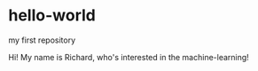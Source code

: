 # hello-world
my first repository

Hi! My name is Richard, who's interested in the machine-learning!
